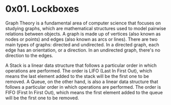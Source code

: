 # 0x01. Lockboxes

Graph Theory is a fundamental area of computer science that focuses on studying graphs, which are mathematical structures used to model pairwise relations between objects. A graph is made up of vertices (also known as nodes or points) and edges (also known as arcs or lines).
There are two main types of graphs: directed and undirected. In a directed graph, each edge has an orientation, or a direction. In an undirected graph, there's no direction to the edges.

A Stack is a linear data structure that follows a particular order in which operations are performed. The order is LIFO (Last In First Out), which means the last element added to the stack will be the first one to be removed.
A Queue, on the other hand, is also a linear data structure that follows a particular order in which operations are performed. The order is FIFO (First In First Out), which means the first element added to the queue will be the first one to be removed.


